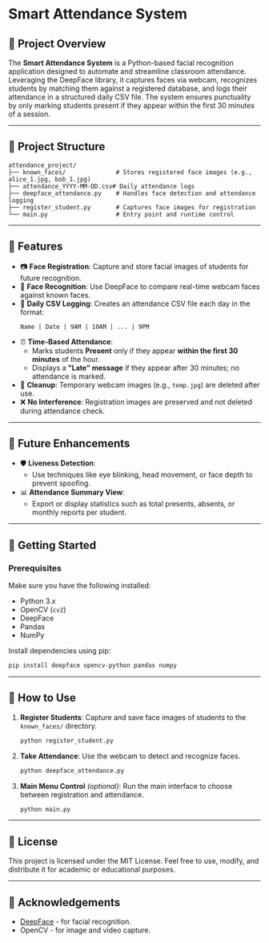 # Smart Attendance System

## 📌 Project Overview

The **Smart Attendance System** is a Python-based facial recognition application designed to automate and streamline classroom attendance. Leveraging the DeepFace library, it captures faces via webcam, recognizes students by matching them against a registered database, and logs their attendance in a structured daily CSV file. The system ensures punctuality by only marking students present if they appear within the first 30 minutes of a session.

---

## 📁 Project Structure

```
attendance_project/
├── known_faces/              # Stores registered face images (e.g., alice_1.jpg, bob_1.jpg)
├── attendance_YYYY-MM-DD.csv# Daily attendance logs
├── deepface_attendance.py    # Handles face detection and attendance logging
├── register_student.py       # Captures face images for registration
└── main.py                   # Entry point and runtime control
```

---

## 🔧 Features

- 📷 **Face Registration**: Capture and store facial images of students for future recognition.
- 🧠 **Face Recognition**: Use DeepFace to compare real-time webcam faces against known faces.
- 📅 **Daily CSV Logging**: Creates an attendance CSV file each day in the format:
  ```
  Name | Date | 9AM | 10AM | ... | 9PM
  ```
- ⏰ **Time-Based Attendance**:
  - Marks students **Present** only if they appear **within the first 30 minutes** of the hour.
  - Displays a **"Late" message** if they appear after 30 minutes; no attendance is marked.
- 🧼 **Cleanup**: Temporary webcam images (e.g., `temp.jpg`) are deleted after use.
- ❌ **No Interference**: Registration images are preserved and not deleted during attendance check.

---

## 🔮 Future Enhancements

- 🛡️ **Liveness Detection**:
  - Use techniques like eye blinking, head movement, or face depth to prevent spoofing.
- 📊 **Attendance Summary View**:
  - Export or display statistics such as total presents, absents, or monthly reports per student.

---

## 🏁 Getting Started

### Prerequisites

Make sure you have the following installed:

- Python 3.x
- OpenCV (`cv2`)
- DeepFace
- Pandas
- NumPy

Install dependencies using pip:

```bash
pip install deepface opencv-python pandas numpy
```

---

## 🚀 How to Use

1. **Register Students**:
   Capture and save face images of students to the `known_faces/` directory.
   ```bash
   python register_student.py
   ```

2. **Take Attendance**:
   Use the webcam to detect and recognize faces.
   ```bash
   python deepface_attendance.py
   ```

3. **Main Menu Control** *(optional)*:
   Run the main interface to choose between registration and attendance.
   ```bash
   python main.py
   ```

---

## 📄 License

This project is licensed under the MIT License. Feel free to use, modify, and distribute it for academic or educational purposes.

---

## 🙌 Acknowledgements

- [DeepFace](https://github.com/serengil/deepface) - for facial recognition.
- OpenCV - for image and video capture.

